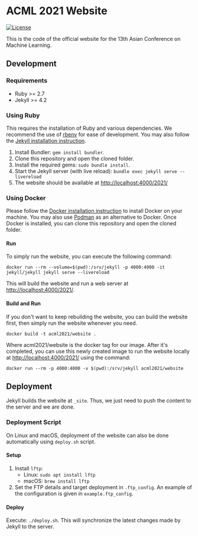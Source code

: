 # ACML 2021 Website
[![License](https://img.shields.io/badge/license-MIT-green)](https://opensource.org/licenses/MIT)

This is the code of the official website for the 13th Asian Conference on Machine Learning.

## Development

### Requirements

* Ruby >= 2.7
* Jekyll >= 4.2

### Using Ruby

This requires the installation of Ruby and various dependencies. We recommend the use of [rbenv](https://github.com/rbenv/rbenv) for ease of development. You may also follow the [Jekyll installation instruction](https://jekyllrb.com/docs/installation/).

1. Install Bundler: ``gem install bundler``.
2. Clone this repository and open the cloned folder.
3. Install the required gems: ``sudo bundle install``.
4. Start the Jekyll server (with live reload): ``bundle exec jekyll serve --livereload``
5. The website should be available at <http://localhost:4000/2021/>

### Using Docker

Please follow the [Docker installation instruction](https://docs.docker.com/engine/install/) to install Docker on your machine. You may also use [Podman](https://podman.io/getting-started/installation) as an alternative to Docker. Once Docker is installed, you can clone this repository and open the cloned folder.

#### Run
To simply run the website, you can execute the following command:
```
docker run --rm --volume=$(pwd):/srv/jekyll -p 4000:4000 -it jekyll/jekyll jekyll serve --livereload
```
This will build the website and run a web server at <http://localhost:4000/2021/>.

#### Build and Run

If you don't want to keep rebuilding the website, you can build the website first, then simply run the website whenever you need.
```
docker build -t acml2021/website .
```
Where acml2021/website is the docker tag for our image. After it's completed, you can use this newly created image to run the website locally at <http://localhost:4000/2021/> using the command:
```
docker run --rm -p 4000:4000 -v $(pwd):/srv/jekyll acml2021/website
```

## Deployment

Jekyll builds the website at ``_site``. Thus, we just need to push the content to the server and we are done.

### Deployment Script

On Linux and macOS, deployment of the website can also be done automatically using ``deploy.sh`` script.

#### Setup

1. Install ``lftp``: 
	* Linux: ``sudo apt install lftp``  
	* macOS: ``brew install lftp``
2. Set the FTP details and target deployment in ``.ftp_config``. An example of the configuration is given in  ``example.ftp_config``.

#### Deploy

Execute: ``./deploy.sh``. This will synchronize the latest changes made by Jekyll to the server.